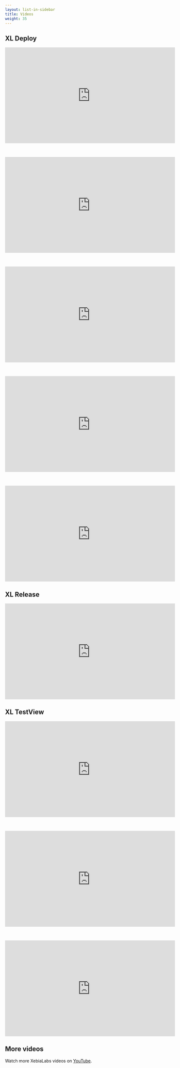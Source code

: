 ```yaml
---
layout: list-in-sidebar
title: Videos
weight: 35
---
```


## XL Deploy

<iframe width="560" height="315" src="https://www.youtube.com/embed/rmbH98YeWck" frameborder="0" allowfullscreen></iframe>

&nbsp;

<iframe width="560" height="315" src="https://www.youtube.com/embed/videoseries?list=PLIIv46GEoJ7ZvQd4BbzdMLaH0tc-gYyA1" frameborder="0" allowfullscreen></iframe>

&nbsp;

<iframe width="560" height="315" src="https://www.youtube.com/embed/rNVkeHeVB-Q" frameborder="0" allowfullscreen></iframe>

&nbsp;

<iframe width="560" height="315" src="https://www.youtube.com/embed/o_J3ov9jAzI" frameborder="0" allowfullscreen></iframe>

&nbsp;

<iframe width="560" height="315" src="https://www.youtube.com/embed/XEh5QGcpn5U" frameborder="0" allowfullscreen></iframe>

## XL Release

<iframe width="560" height="315" src="https://www.youtube.com/embed/Y3tbOveSggA" frameborder="0" allowfullscreen></iframe>

## XL TestView

<iframe width="560" height="315" src="https://www.youtube.com/embed/_17xKtB3iWU" frameborder="0" allowfullscreen></iframe>

&nbsp;

<iframe width="560" height="315" src="https://www.youtube.com/embed/H1aQ6uHeIbM" frameborder="0" allowfullscreen></iframe>

&nbsp;

<iframe width="560" height="315" src="https://www.youtube.com/embed/7NaCEJVdCBQ" frameborder="0" allowfullscreen></iframe>

<h2>More videos</h2>

Watch more XebiaLabs videos on <a href="http://www.youtube.com/xebialabs" target="_blank">YouTube</a>.
